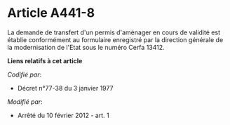 # Article A441-8

La demande de transfert d'un permis d'aménager en cours de validité est établie conformément au formulaire enregistré par la
direction générale de la modernisation de l'Etat sous le numéro Cerfa 13412.

**Liens relatifs à cet article**

_Codifié par_:

  - Décret n°77-38 du 3 janvier 1977

_Modifié par_:

  - Arrêté du 10 février 2012 - art. 1
